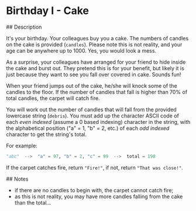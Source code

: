 # Birthday I - Cake

## Description

It's your birthday. Your colleagues buy you a cake. The numbers of candles on the cake is provided (`candles`). Please note this is not reality, and your age can be anywhere up to 1000. Yes, you would look a mess.

As a surprise, your colleagues have arranged for your friend to hide inside the cake and burst out. They pretend this is for your benefit, but likely it is just because they want to see you fall over covered in cake. Sounds fun!

When your friend jumps out of the cake, he/she will knock some of the candles to the floor. If the number of candles that fall is higher than 70% of total candles, the carpet will catch fire.

You will work out the number of candles that will fall from the provided lowercase string (`debris`). You must add up the character ASCII code of each _even indexed_ (assume a 0 based indexing) character in the string, with the alphabetical position ("a" = 1, "b" = 2, etc.) of each _odd indexed_ character to get the string's total.

For example:

```python
"abc"  -->  "a" = 97, "b" = 2, "c" = 99  -->  total = 198
```

If the carpet catches fire, return `"Fire!"`, if not, return `"That was close!"`.

## Notes

* if there are no candles to begin with, the carpet cannot catch fire;
* as this is not reality, you may have more candles falling from the cake than the total...
